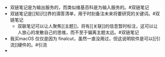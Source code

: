 - 双链笔记是为输出服务的，而类似维基百科是为输入服务的。#双链笔记
- 双链笔记是[[知识]]界的滴答清单，用于时刻备注未来将要研究的关键词。#双链笔记
	- 双联笔记可以让人聚焦[[主题]]，将有[[关联]]的信息暂时标注，这可以让人放心的发散自己的思维，而不至于偏离主题太远。#双链笔记
- 我买macOS 仅仅是因为 finalcut，虽然一直没用过，但这说明软件是可以[[引流]]硬件的。#引流
-